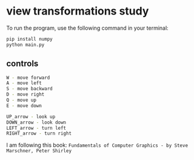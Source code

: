 # view transformations study

To run the program, use the following command in your terminal:

```bash
pip install numpy
python main.py
```

## controls
```bash
W - move forward
A - move left
S - move backward
D - move right
Q - move up
E - move down

UP_arrow - look up
DOWN_arrow - look down
LEFT_arrow - turn left
RIGHT_arrow - turn right
```

I am following this book: `
Fundamentals of Computer Graphics -
by Steve Marschner, Peter Shirley
`
